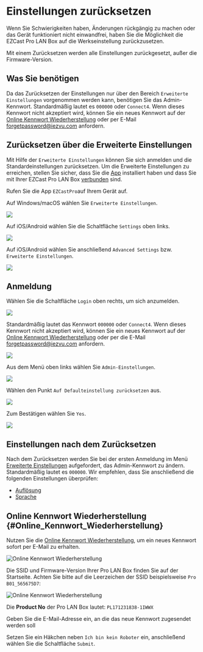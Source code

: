 # Einstellungen zurücksetzen

Wenn Sie Schwierigkeiten haben, Änderungen rückgängig zu machen oder das Gerät funktioniert nicht einwandfrei, haben Sie die Möglichkeit die EZCast Pro LAN Box auf die Werkseinstellung zurückzusetzen.

Mit einem Zurücksetzen werden alle Einstellungen zurückgesetzt, außer die Firmware-Version.

## Was Sie benötigen

Da das Zurücksetzen der Einstellungen nur über den Bereich `Erweiterte Einstellungen` vorgenommen werden kann, benötigen Sie das Admin-Kennwort. Standardmäßig lautet es `000000` oder `Connect4`. Wenn dieses Kennwort nicht akzeptiert wird, können Sie ein neues Kennwort auf der [Online Kennwort Wiederherstellung](#Online_Kennwort_Wiederherstellung) oder per E-Mail [forgetpassword@iezvu.com](mailto:forgetpassword@iezvu.com) anfordern.

## Zurücksetzen über die Erweiterte Einstellungen

Mit Hilfe der `Erweiterte Einstellungen` können Sie sich anmelden und die Standardeinstellungen zurücksetzen. Um die Erweiterte Einstellungen zu erreichen, stellen Sie sicher, dass Sie die [App](quickstart.md#InstallApp) installiert haben und dass Sie mit Ihrer EZCast Pro LAN Box [verbunden](quickstart.md#app-mit-ezcast-pro-box-verbinden) sind.

Rufen Sie die App `EZCastPro`auf Ihrem Gerät auf.

Auf Windows/macOS wählen Sie `Erweiterte Einstellungen`.

![](/assets/img/Win-App-Advanced-Settings.jpg)

Auf iOS/Android wählen Sie die Schaltfläche `Settings` oben links.

![](/assets/img/iOS_settings.jpg)

Auf iOS/Android wählen Sie anschließend `Advanced Settings` bzw. `Erweiterte Einstellungen`.

![](/assets/img/iOS_adv-settings.jpg)

## Anmeldung

Wählen Sie die Schaltfläche `Login` oben rechts, um sich anzumelden.

![](/assets/img/EZCast_Login.jpg)

Standardmäßig lautet das Kennwort `000000` oder `Connect4`. Wenn dieses Kennwort nicht akzeptiert wird, können Sie ein neues Kennwort auf der [Online Kennwort Wiederherstellung](#Online_Kennwort_Wiederherstellung) oder per die E-Mail [forgetpassword@iezvu.com](mailto:forgetpassword@iezvu.com) anfordern.

![](/assets/img/EZCast_Enter-Password.jpg)

Aus dem Menü oben links wählen Sie `Admin-Einstellungen`.

![](/assets/img/Admin-Settings.jpg)

Wählen den Punkt `Auf Defaulteinstellung zurücksetzen` aus.

![](/assets/img/ezcastpro.II.Standardeinstellungen.zuruecksetzen.jpg)

Zum Bestätigen wählen Sie `Yes`.

![](/assets/img/reset_confirm.png)

## Einstellungen nach dem Zurücksetzen

Nach dem Zurücksetzen werden Sie bei der ersten Anmeldung im Menü [Erweiterte Einstellungen](adv.settings.md) aufgefordert, das Admin-Kennwort zu ändern. Standardmäßig lautet es `000000`. Wir empfehlen, dass Sie anschließend die folgenden Einstellungen überprüfen:

* [Auflösung](adv.settings.md#Auflösung)
* [Sprache](adv.settings.md#Sprache)

## Online Kennwort Wiederherstellung {#Online_Kennwort_Wiederherstellung}

Nutzen Sie die [Online Kennwort Wiederherstellung](https://www.ezcast.com/service/product/support), um ein neues Kennwort sofort per E-Mail zu erhalten.

![Online Kennwort Wiederherstellung](/assets/img/online_password_recovery_LAN-Box_B01.jpg)

Die SSID und Firmware-Version Ihrer Pro LAN Box finden Sie auf der Startseite. Achten Sie bitte auf die Leerzeichen der SSID beispielsweise `Pro B01_565675D7`:

![Online Kennwort Wiederherstellung](/assets/img/ProBox_SSID_Firmware.jpg)

Die **Product No** der Pro LAN Box lautet: `PL171231838-1IWWX`

Geben Sie die E-Mail-Adresse ein, an die das neue Kennwort zugesendet werden soll

Setzen Sie ein Häkchen neben `Ich bin kein Roboter` ein, anschließend wählen Sie die Schaltfläche `Submit`.




